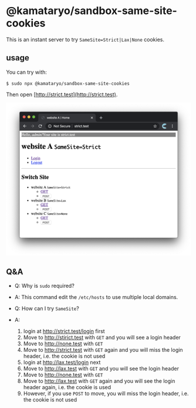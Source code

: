 # @kamataryo/sandbox-same-site-cookies

This is an instant server to try `SameSite=Strict|Lax|None` cookies.

## usage

You can try with:

```shell
$ sudo npx @kamataryo/sandbox-same-site-cookies
```

Then open [http://strict.test](http://strict.test).

![screenshot](screenshot.png)

## Q&A

- Q: Why is `sudo` required?
- A: This command edit the `/etc/hosts` to use multiple local domains.

- Q: How can I try `SameSite`?
- A:
  1. login at http://strict.test/login first
  2. Move to http://stirict.test with `GET` and you will see a login header
  3. Move to http://none.test with `GET`
  4. Move to http://strict.test with `GET` again and you will miss the login header, i.e. the cookie is not used
  5. login at http://lax.test/login next
  6. Move to http://lax.test with `GET` and you will see the login header
  7. Move to http://none.test with `GET`
  8. Move to http://lax.test with `GET` again and you will see the login header again, i.e. the cookie is used
  9. However, if you use `POST` to move, you will miss the login header, i.e. the cookie is not used
